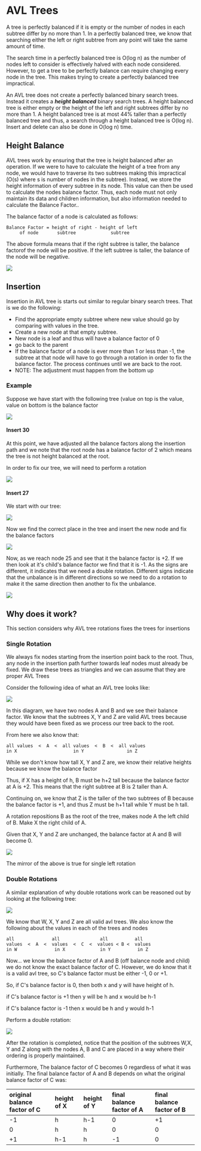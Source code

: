 # AVL Trees

A tree is perfectly balanced if it is empty or the number of nodes in each subtree differ by no more than 1. In a perfectly balanced tree, we know that searching either the left or right subtree from any point will take the same amount of time.

The search time in a perfectly balanced tree is O\(log n\) as the number of nodes left to consider is effectively halved with each node considered. However, to get a tree to be perfectly balance can require changing every node in the tree. This makes trying to create a perfectly balanced tree impractical.

An AVL tree does not create a perfectly balanced binary search trees. Instead it creates a _**height balanced**_ binary search trees. A height balanced tree is either empty or the height of the left and right subtrees differ by no more than 1. A height balanced tree is at most 44% taller than a perfectly balanced tree and thus, a search through a height balanced tree is O\(log n\). Insert and delete can also be done in O\(log n\) time.

## Height Balance

AVL trees work by ensuring that the tree is height balanced after an operation. If we were to have to calculate the height of a tree from any node, we would have to traverse its two subtrees making this impractical \(O\(s\) where s is number of nodes in the subtree\). Instead, we store the height information of every subtree in its node.   This value can then be used to calculate the nodes balance factor.  Thus, each node must not only maintain its data and children information, but also information needed to calculate the Balance Factor..

The balance factor of a node is calculated as follows:

```text
Balance Factor = height of right - height of left
     of node       subtree             subtree
```

The above formula means that if the right subtree is taller, the balance factorof the node will be positive. If the left subtree is taller, the balance of the node will be negative.

![](https://cathyatseneca.gitbooks.io/data-structures-and-algorithms/content/assets/avl1.png)

## Insertion <a id="insertion"></a>

Insertion in AVL tree is starts out similar to regular binary search trees. That is we do the following:

* Find the appropriate empty subtree where new value should go by comparing with values in the tree.
* Create a new node at that empty subtree.
* New node is a leaf and thus will have a balance factor of 0
* go back to the parent
* If the balance factor of a node is ever more than 1 or less than -1, the subtree at that node will have to go through a rotation in order to fix the balance factor. The process continues until we are back to the root.
* NOTE: The adjustment must happen from the bottom up

### Example <a id="example"></a>

Suppose we have start with the following tree \(value on top is the value, value on bottom is the balance factor

![](https://cathyatseneca.gitbooks.io/data-structures-and-algorithms/content/assets/avl1.png)

#### Insert 30 <a id="insert-30"></a>

At this point, we have adjusted all the balance factors along the insertion path and we note that the root node has a balance factor of 2 which means the tree is not height balanced at the root.

In order to fix our tree, we will need to perform a rotation

![](https://cathyatseneca.gitbooks.io/data-structures-and-algorithms/content/assets/avl2.png)

#### Insert 27 <a id="insert-27"></a>

We start with our tree:

![](https://cathyatseneca.gitbooks.io/data-structures-and-algorithms/content/assets/avl5.png)

Now we find the correct place in the tree and insert the new node and fix the balance factors

![](https://cathyatseneca.gitbooks.io/data-structures-and-algorithms/content/assets/avl6.png)

Now, as we reach node 25 and see that it the balance factor is +2. If we then look at it's child's balance factor we find that it is -1. As the signs are different, it indicates that we need a double rotation. Different signs indicate that the unbalance is in different directions so we need to do a rotation to make it the same direction then another to fix the unbalance.

![](https://cathyatseneca.gitbooks.io/data-structures-and-algorithms/content/assets/avl7.png)

## Why does it work?

This section considers why AVL tree rotations fixes the trees for insertions

### Single Rotation

We always fix nodes starting from the insertion point back to the root. Thus, any node in the insertion path further towards leaf nodes must already be fixed.  We draw these trees as triangles and we can assume that they are proper AVL Trees

Consider the following idea of what an AVL tree looks like:

![](https://cathyatseneca.gitbooks.io/data-structures-and-algorithms/content/assets/avl3.png)

In this diagram, we have two nodes A and B and we see their balance factor. We know that the subtrees X, Y and Z are valid AVL trees because they would have been fixed as we process our tree back to the root.

From here we also know that:

```text
all values  <  A  <  all values  <  B  <  all values
in X                     in Y                in Z
```

While we don't know how tall X, Y and Z are, we know their relative heights because we know the balance factor

Thus, if X has a height of h, B must be h+2 tall because the balance factor at A is +2. This means that the right subtree at B is 2 taller than A.

Continuing on, we know that Z is the taller of the two subtrees of B because the balance factor is +1, and thus Z must be h+1 tall while Y must be h tall.

A rotation repositions B as the root of the tree, makes node A the left child of B. Make X the right child of A.

Given that X, Y and Z are unchanged, the balance factor at A and B will become 0.

![](https://cathyatseneca.gitbooks.io/data-structures-and-algorithms/content/assets/avl4.png)

The mirror of the above is true for single left rotation

### Double Rotations

A similar explanation of why double rotations work can be reasoned out by looking at the following tree:

![](https://cathyatseneca.gitbooks.io/data-structures-and-algorithms/content/assets/avl8.png)

We know that W, X, Y and Z are all valid avl trees. We also know the following about the values in each of the trees and nodes

```text
all              all               all          all
values  <  A  <  values  <  C  <  values < B <  values
in W              in X             in Y          in Z
```

Now... we know the balance factor of A and B \(off balance node and child\) we do not know the exact balance factor of C. However, we do know that it is a valid avl tree, so C's balance factor must be either -1, 0 or +1.

So, if C's balance factor is 0, then both x and y will have height of h.

if C's balance factor is +1 then y will be h and x would be h-1

if C's balance factor is -1 then x would be h and y would h-1

Perform a double rotation:

![](https://cathyatseneca.gitbooks.io/data-structures-and-algorithms/content/assets/avl9.png)

After the rotation is completed, notice that the position of the subtrees W,X, Y and Z along with the nodes A, B and C are placed in a way where their ordering is properly maintained.

Furthermore, The balance factor of C becomes 0 regardless of what it was initially. The final balance factor of A and B depends on what the original balance factor of C was:

| original balance factor of C | height of X | height of Y | final balance factor of A | final balance factor of B |
| :--- | :--- | :--- | :--- | :--- |
| -1 | h | h-1 | 0 | +1 |
| 0 | h | h | 0 | 0 |
| +1 | h-1 | h | -1 | 0 |




